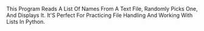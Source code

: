 This Program Reads A List Of Names From A Text File, Randomly Picks One, And Displays It. It'S Perfect For Practicing File Handling And Working With Lists In Python.
